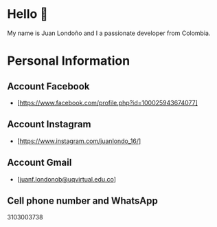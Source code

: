 # Hello 👋

My name is Juan Londoño and I a passionate developer from Colombia.

# Personal Information

## Account Facebook
* [https://www.facebook.com/profile.php?id=100025943674077]
## Account Instagram
* [https://www.instagram.com/juanlondo_16/]
## Account Gmail
* [juanf.londonob@uqvirtual.edu.co]
## Cell phone number and WhatsApp
3103003738

